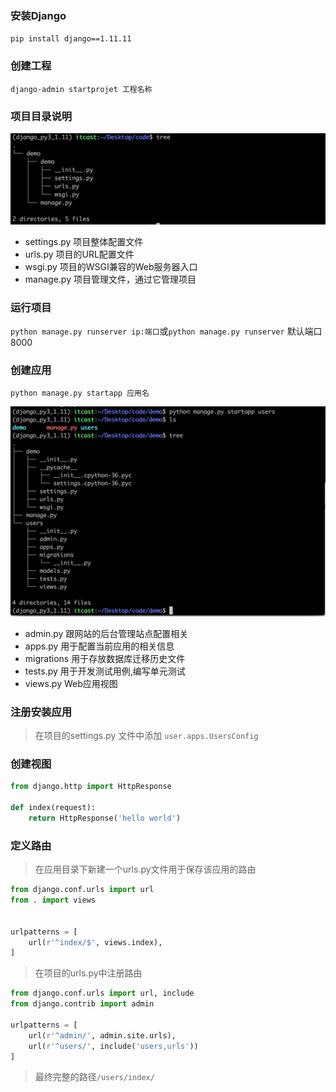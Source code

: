 ### 安装Django

`pip install django==1.11.11`

### 创建工程

`django-admin startprojet 工程名称`

### 项目目录说明

![](images/project_dir.png)

* settings.py 项目整体配置文件
* urls.py 项目的URL配置文件
* wsgi.py 项目的WSGI兼容的Web服务器入口
* manage.py 项目管理文件，通过它管理项目

### 运行项目

`python manage.py runserver ip:端口`或`python manage.py runserver` 默认端口8000

### 创建应用

`python manage.py startapp 应用名`

![](images/app_dir.png)

* admin.py 跟网站的后台管理站点配置相关
* apps.py 用于配置当前应用的相关信息
* migrations 用于存放数据库迁移历史文件
* tests.py 用于开发测试用例,编写单元测试
* views.py Web应用视图

### 注册安装应用

> 在项目的settings.py 文件中添加 `user.apps.UsersConfig `

### 创建视图

```python
from django.http import HttpResponse

def index(request):
    return HttpResponse('hello world')
```

### 定义路由

> 在应用目录下新建一个urls.py文件用于保存该应用的路由

```python
from django.conf.urls import url
from . import views


urlpatterns = [
    url(r'^index/$', views.index),
]
```

> 在项目的urls.py中注册路由

```python
from django.conf.urls import url, include
from django.contrib import admin

urlpatterns = [
    url(r'^admin/', admin.site.urls),
    url(r'^users/', include('users,urls'))
]

```

> 最终完整的路径`/users/index/`